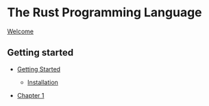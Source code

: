 # The Rust Programming Language

[Welcome](title-page.md)
## Getting started

- [Getting Started](ch01-00-getting-started.md)
    - [Installation](ch01-01-installation.md)

- [Chapter 1](./chapter_1.md)

